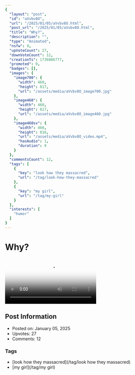 ```yaml
---
{
  "layout": "post",
  "id": "aVvbv8O",
  "url": "/2025/01/05/aVvbv8O.html",
  "post_url": "/2025/01/05/aVvbv8O.html",
  "title": "Why?",
  "description": "",
  "type": "Animated",
  "nsfw": 0,
  "upVoteCount": 27,
  "downVoteCount": 12,
  "creationTs": 1736086777,
  "promoted": 0,
  "badges": [],
  "images": {
    "image700": {
      "width": 460,
      "height": 817,
      "url": "/assets/media/aVvbv8O_image700.jpg"
    },
    "image460": {
      "width": 460,
      "height": 817,
      "url": "/assets/media/aVvbv8O_image460.jpg"
    },
    "image460sv": {
      "width": 460,
      "height": 816,
      "url": "/assets/media/aVvbv8O_video.mp4",
      "hasAudio": 1,
      "duration": 9
    }
  },
  "commentsCount": 12,
  "tags": [
    {
      "key": "look how they massacred",
      "url": "/tag/look-how-they-massacred"
    },
    {
      "key": "my girl",
      "url": "/tag/my-girl"
    }
  ],
  "interests": [
    "humor"
  ]
}
---
```


# Why?

<video controls playsinline loop poster="/assets/media/aVvbv8O_image460.jpg">
  <source src="/assets/media/aVvbv8O_video.mp4" type="video/mp4">
  Your browser does not support the video tag.
</video>

## Post Information

- Posted on: January 05, 2025
- Upvotes: 27
- Comments: 12

### Tags

- [look how they massacred](/tag/look how they massacred)
- [my girl](/tag/my girl)
